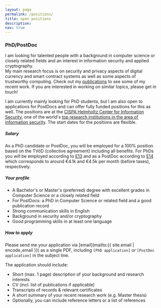 ```yaml
---
layout: page
permalink: /positions/
title: open positions
description: 
nav: true
---
```


### PhD/PostDoc 

I am looking for talented people with a background in computer science or closely related fields and an interest in information security and applied cryptography.  
My main research focus is on security and privacy aspects of digital currency and smart contract systems as well as some aspects of trustworthy computing. Check out my [publications](/publications) to see some of my recent work. If you are interested in working on similar topics, please get in touch!

I am currently mainly looking for PhD students, but I am also open to applications for PostDocs and can offer fully funded positions for this as well.
The positions are at the [CISPA Helmholtz Center for Information Security](https://cispa.de), one of the world's [top research institutions in the area of information security](http://csrankings.org/#/index?sec&world). The start dates for the positions are flexible. 

##### Salary

As a PhD candidate or PostDoc, you will be employed for a 100% position based on the TVöD (collective agreement) including all benefits. For PhDs you will be employed according to [E13](https://oeffentlicher-dienst.info/c/t/rechner/tvoed/bund?id=tvoed-bund&g=E_13) and as a PostDoc according to [E14](https://oeffentlicher-dienst.info/c/t/rechner/tvoed/bund?id=tvoed-bund&g=E_14) which corresponds to around €4.1k and €4.5k per month (before taxes), respectively. 

##### Your profile

* A Bachelor's or Master's (preferred) degree with excellent grades in Computer Science or a closely related field
* For PostDocs: a PhD in Computer Science or related field and a good publication record
* Strong communication skills in English
* Background in security and/or cryptography
* Good programming skills in at least one language

##### How to apply

Please send me your application via [email](mailto:{{ site.email | encode_email }}) as a single PDF, including `[PhD application]` or `[PostDoc application]` in the subject line.

The application should include:
* Short (max. 1 page) description of your background and research interests 
* CV (incl. list of publications if applicable)
* Transcripts of records & relevant certificates
* A short summary of your recent research work (e.g. Master thesis)
* Optionally, you can include reference letters or a list of references

